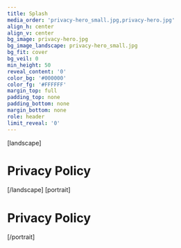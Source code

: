 ```yaml
---
title: Splash
media_order: 'privacy-hero_small.jpg,privacy-hero.jpg'
align_h: center
align_v: center
bg_image: privacy-hero.jpg
bg_image_landscape: privacy-hero_small.jpg
bg_fit: cover
bg_veil: 0
min_height: 50
reveal_content: '0'
color_bg: '#000000'
color_fg: '#FFFFFF'
margin_top: full
padding_top: none
padding_bottom: none
margin_bottom: none
role: header
limit_reveal: '0'
---
```


[landscape]
# Privacy Policy
[/landscape]
[portrait]
# Privacy Policy
[/portrait]

